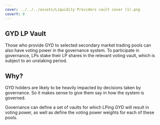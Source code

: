 ```yaml
---
cover: ../../../assets/Liquidity Providers vault cover (1).png
coverY: 0
---
```


## GYD LP Vault

Those who provide GYD to selected secondary market trading pools can also have voting power in the governance system. To participate in governance, LPs stake their LP shares in the relevant voting vault, which is subject to an unstaking period.

## Why?

GYD holders are likely to be heavily impacted by decisions taken by governance. So it makes sense to give them say in how the system is governed.&#x20;

Governance can define a set of vaults for which LPing GYD will result in voting power, as well as define the voting power weights for each of these pools.&#x20;

